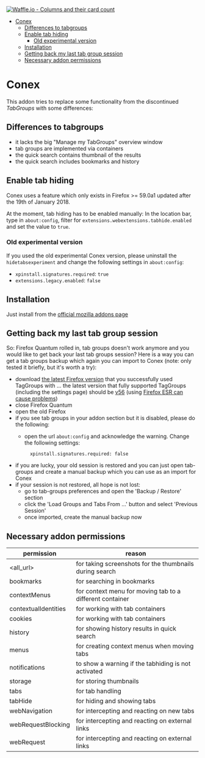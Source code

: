
[![Waffle.io - Columns and their card count](https://badge.waffle.io/kesselborn/conex.svg?columns=all)](https://waffle.io/kesselborn/conex)

<!-- TOC -->

- [Conex](#conex)
    - [Differences to tabgroups](#differences-to-tabgroups)
    - [Enable tab hiding](#enable-tab-hiding)
        - [Old experimental version](#old-experimental-version)
    - [Installation](#installation)
    - [Getting back my last tab group session](#getting-back-my-last-tab-group-session)
    - [Necessary addon permissions](#necessary-addon-permissions)

<!-- /TOC -->

# Conex
This addon tries to replace some functionality from the discontinued *TabGroups* with some differences:

## Differences to tabgroups

- it lacks the big "Manage my TabGroups" overview window
- tab groups are implemented via containers
- the quick search contains thumbnail of the results
- the quick search includes bookmarks and history

## Enable tab hiding

Conex uses a feature which only exists in Firefox >= 59.0a1 updated after the 19th of January 2018. 

At the moment, tab hiding has to be enabled manually: In the location bar, type in `about:config`, filter for `extensions.webextensions.tabhide.enabled` and set the value to `true`.

### Old experimental version

If you used the old experimental Conex version, please uninstall the `hidetabsexperiment`  and change the following settings in `about:config`:

- `xpinstall.signatures.required`: `true`
- `extensions.legacy.enabled`: `false`


## Installation

Just install from the [official mozilla addons page](https://addons.mozilla.org/en-us/firefox/addon/conex)

## Getting back my last tab group session

So: Firefox Quantum rolled in, tab groups doesn't work anymore and you would like to get back
your last tab groups session? Here is a way you can get a tab groups backup which again you
can import to Conex (note: only tested it briefly, but it's worth a try):

- download [the latest Firefox version](https://ftp.mozilla.org/pub/firefox/releases/) that you successfully used TagGroups with ... the latest version that fully supported TagGroups (including the settings page) should be [v56](https://ftp.mozilla.org/pub/firefox/releases/56.0.2/) (using [Firefox ESR can cause problems](https://github.com/kesselborn/conex/issues/151))
- close Firefox Quantum
- open the old Firefox
- if you see tab groups in your addon section but it is disabled, please do the following:
    - open the url `about:config` and acknowledge the warning. Change the following settings:

            xpinstall.signatures.required: false

- if you are lucky, your old session is restored and you can just open tab-groups and create a manual backup which you can use as an import for Conex
- if your session is not restored, all hope is not lost:
  - go to tab-groups preferences and open the 'Backup / Restore' section
  - click the 'Load Groups and Tabs From ...' button and select 'Previous Session'
  - once imported, create the manual backup now

## Necessary addon permissions

| permission           | reason                                                   |
|----------------------|----------------------------------------------------------|
| <all_url>            | for taking screenshots for the thumbnails during search  |
| bookmarks            | for searching in bookmarks                               |
| contextMenus         | for context menu for moving tab to a different container |
| contextualIdentities | for working with tab containers                          |
| cookies              | for working with tab containers                          |
| history              | for showing history results in quick search              |
| menus                | for creating context menus when moving tabs              |
| notifications        | to show a warning if the tabhiding is not activated      |
| storage              | for storing thumbnails                                   |
| tabs                 | for tab handling                                         |
| tabHide              | for hiding and showing tabs                              |
| webNavigation        | for intercepting and reacting on new tabs                |
| webRequestBlocking   | for intercepting and reacting on external links          |
  webRequest           | for intercepting and reacting on external links          |

